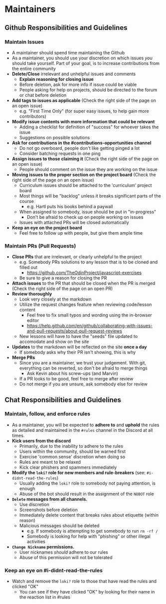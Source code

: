 # Maintainers

## Github Responsibilities and Guidelines

### Maintain Issues

- A maintainer should spend time maintaining the Github
- As a maintainer, you should use your discretion on which issues *you* should take yourself. Part of your goal, is to increase contributions from the entire community
- **Delete/Close** irrelevant and unhelpful issues and comments
    - **Explain reasoning for closing issue**
    - Before deletion, ask for more info if issue could be viable 
    - People asking for help on projects, should be directed to the forum or chat before deletion
- **Add tags to issues as applicable** (Check the right side of the page on an open issue)
    - e.g. "First Time Only" (for super easy issues, to help gain more contributors)
- **Modify issue contents with more information that could be relevant**
    - Adding a checklist for definition of "success" for whoever takes the issue
    - Suggestions on possible solutions
- **Ask for contributions in the #contributions-opportunities channel**
    - Do not go overboard, people don't like getting pinged a lot
    - Consider batching requests in one ping
- **Assign issues to those claiming it** (Check the right side of the page on an open issue)
    - People should comment on the issue they are working on the issue
- **Moving issues to the proper section on the project board** (Check the right side of the page on an open issue)
    - Curriculum issues should be attached to the 'curriculum' project board
    - Most things will be "backlog" unless it breaks significant parts of the course
        - e.g. Hartl puts his books behind a paywall
    - When assigned to somebody, issue should be put in "in-progress"
        - Don't be afraid to check up on people working on issues
    - Issues with attached PRs will be closed automatically
- **Keep an eye on the project board**
    - Feel free to follow up with people, but give them ample time

### Maintain PRs (Pull Requests)

- **Close PRs** that are irrelevant, or clearly unhelpful to the project
    - e.g. Somebody PRs solutions to any lesson that is to be cloned and filled out
        - https://github.com/TheOdinProject/javascript-exercises
    - Be sure to give a reason for closing the PR
- **Attach issues** to the PR that should be closed when the PR is merged (Check the right side of the page on an open PR)
- **Review thoroughly**
    - Look very closely at the markdown
    - Utilize the request changes feature when reviewing code/lesson content
        - Feel free to fix small typos and wording using the in-browser editor
        -  https://help.github.com/en/github/collaborating-with-issues-and-pull-requests/about-pull-request-reviews
    - New lessons will have to have the "seeds" file updated to accomodate and show on the site
- **Updates** to the markdown will be reflected on the site **once a day**
    - If somebody asks why their PR isn't showing, this is why
- **Merge PRs**
    - Since you are a maintainer, we trust your judgement. With git, everything can be reverted, so don't be afraid to merge things
        - Ask Kevin about his screw-ups (and Marvin)
    - If a PR looks to be good, feel free to merge after review
    - Do not merge if you are unsure, ask somebody else for review


## Chat Responsibilities and Guidelines

### Maintain, follow, and enforce rules

- As a maintainer, you will be expected to **adhere to** and **uphold** the rules as detailed and maintained in the `#rules` channel in the Discord at all times. 
- **Kick users from the discord**
    - Primarily, due to the inability to adhere to the rules
    - Users within the community, should be warned first
    - Exercise 'common sense' discretion when doing so
    - Rules are meant to be relaxed
    - Kick clear phishers and spammers immediately
- **Modify the `loki?` role for new members and rule-breakers** (see: `#i-didnt-read-the-rules`)
    - Usually adding the `loki?` role to somebody not paying attention, is enough
    - Abuse of the bot should result in the assignment of the `NOBOT` role
- **`Delete` messages from all channels.**
    - Use discretion
    - Screenshots before deletion
    - Immediately delete content that breaks rules about etiquette (within reason)
    - Malicious messages should be deleted
        - e.g. If somebody is attempting to get somebody to run `rm -rf /`
        - Somebody is looking for help with "phishing" or other illegal activities
- **`Change Nickname` permissions.**
    - User nicknames _should_ adhere to our rules
    - Abuse of this permission will not be tolerated
    
### Keep an eye on #i-didnt-read-the-rules 
- Watch and remove the `loki?` role to those that have read the rules and clicked "OK"
    - You can see if they have clicked "OK" by looking for their name in the reaction list in #rules
